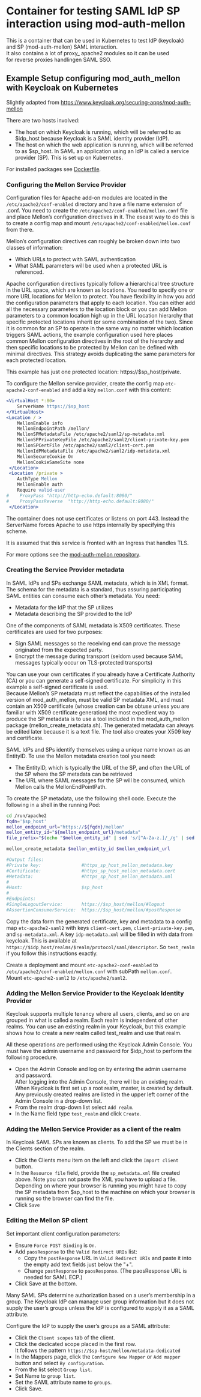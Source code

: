 # Container for testing SAML IdP SP interaction using mod-auth-mellon

This is a container that can be used in Kubernetes to test IdP (keycloak)  
and SP (mod-auth-mellon) SAML interaction.  
It also contains a lot of proxy_<protocol> apache2 modules so it can be used  
for reverse proxies handlingen SAML SSO.

## Example Setup configuring mod_auth_mellon with Keycloak on Kubernetes

Slightly adapted from https://www.keycloak.org/securing-apps/mod-auth-mellon

There are two hosts involved:

* The host on which Keycloak is running, which will be referred to as $idp_host because Keycloak is a SAML identity provider (IdP).
* The host on which the web application is running, which will be referred to as $sp_host. In SAML an application using an IdP is called a service provider (SP). This is set up on Kubernetes.

For installed packages see [Dockerfile](Dockerfile).

### Configuring the Mellon Service Provider

Configuration files for Apache add-on modules are located in the `/etc/apache2/conf-enabled` directory and have a file name extension of .conf. You need to create the `/etc/apache2/conf-enabled/mellon.conf` file and place Mellon’s configuration directives in it. The eseast way to do this is to create a config map and mount `/etc/apache2/conf-enabled/mellon.conf` from there.

Mellon’s configuration directives can roughly be broken down into two classes of information:

* Which URLs to protect with SAML authentication
* What SAML parameters will be used when a protected URL is referenced.

Apache configuration directives typically follow a hierarchical tree structure in the URL space, which are known as locations. You need to specify one or more URL locations for Mellon to protect. You have flexibility in how you add the configuration parameters that apply to each location. You can either add all the necessary parameters to the location block or you can add Mellon parameters to a common location high up in the URL location hierarchy that specific protected locations inherit (or some combination of the two). Since it is common for an SP to operate in the same way no matter which location triggers SAML actions, the example configuration used here places common Mellon configuration directives in the root of the hierarchy and then specific locations to be protected by Mellon can be defined with minimal directives. This strategy avoids duplicating the same parameters for each protected location.

This example has just one protected location: https://$sp_host/private.

To configure the Mellon service provider, create the config map `etc-apache2-conf-enabled` and add a key `mellon.conf` with this content:
```apache
<VirtualHost *:80>
    ServerName https://$sp_host
</VirtualHost>
<Location / >
    MellonEnable info
    MellonEndpointPath /mellon/
    MellonSPMetadataFile /etc/apache2/saml2/sp-metadata.xml
    MellonSPPrivateKeyFile /etc/apache2/saml2/client-private-key.pem
    MellonSPCertFile /etc/apache2/saml2/client-cert.pem
    MellonIdPMetadataFile /etc/apache2/saml2/idp-metadata.xml
    MellonSecureCookie On
    MellonCookieSameSite none
 </Location>
 <Location /private >
    AuthType Mellon
    MellonEnable auth
    Require valid-user
#    ProxyPass "http://http-echo.default:8080/"
#    ProxyPassReverse  "http://http-echo.default:8080/"
 </Location>
```

The container does not use certificates or listens on port 443. Instead the ServerName forces Apache to use https internally by specifying this scheme.

It is assumed that this service is fronted with an Ingress that handles TLS.

For more options see the [mod-auth-mellon repository](https://github.com/latchset/mod_auth_mellon).

### Creating the Service Provider metadata

In SAML IdPs and SPs exchange SAML metadata, which is in XML format. The schema for the metadata is a standard, thus assuring participating SAML entities can consume each other’s metadata. You need:
* Metadata for the IdP that the SP utilizes
* Metadata describing the SP provided to the IdP

One of the components of SAML metadata is X509 certificates. These certificates are used for two purposes:
* Sign SAML messages so the receiving end can prove the message originated from the expected party.
* Encrypt the message during transport (seldom used because SAML messages typically occur on TLS-protected transports)

You can use your own certificates if you already have a Certificate Authority (CA) or you can generate a self-signed certificate. For simplicity in this example a self-signed certificate is used.  
Because Mellon’s SP metadata must reflect the capabilities of the installed version of mod_auth_mellon, must be valid SP metadata XML, and must contain an X509 certificate (whose creation can be obtuse unless you are familiar with X509 certificate generation) the most expedient way to produce the SP metadata is to use a tool included in the mod_auth_mellon package (mellon_create_metadata.sh). The generated metadata can always be edited later because it is a text file. The tool also creates your X509 key and certificate.

SAML IdPs and SPs identify themselves using a unique name known as an EntityID. To use the Mellon metadata creation tool you need:
* The EntityID, which is typically the URL of the SP, and often the URL of the SP where the SP metadata can be retrieved
* The URL where SAML messages for the SP will be consumed, which Mellon calls the MellonEndPointPath.

To create the SP metadata, use the following shell code. Execute the following in a shell in the running Pod:
```bash
cd /run/apache2
fqdn='$sp_host'
mellon_endpoint_url="https://${fqdn}/mellon"
mellon_entity_id="${mellon_endpoint_url}/metadata"
file_prefix="$(echo "$mellon_entity_id" | sed 's/[^A-Za-z.]/_/g' | sed 's/__*/_/g')"

mellon_create_metadata $mellon_entity_id $mellon_endpoint_url

#Output files:
#Private key:               #https_sp_host_mellon_metadata.key
#Certificate:               #https_sp_host_mellon_metadata.cert
#Metadata:                  #https_sp_host_mellon_metadata.xml
#
#Host:                      $sp_host
#
#Endpoints:
#SingleLogoutService:       https://$sp_host/mellon/#logout
#AssertionConsumerService:  https://$sp_host/mellon/#postResponse
```

Copy the data form the generated certificate, key and metadata to a config map `etc-apache2-saml2` with keys `client-cert.pem`, `client-private-key.pem`, and `sp-metadata.xml`. A key `idp-metadata.xml`  will be filled in with data from keycloak. This is available at `https://$idp_host/realms/$realm/protocol/saml/descriptor`. So `test_realm` if you follow this instructions exactly.

Create a deployment and mount `etc-apache2-conf-enabled` to `/etc/apache2/conf-enabled/mellon.conf` with subPath `mellon.conf`.  
Mount `etc-apache2-saml2` to `/etc/apache2/saml2`.

### Adding the Mellon Service Provider to the Keycloak Identity Provider

Keycloak supports multiple tenancy where all users, clients, and so on are grouped in what is called a realm. Each realm is independent of other realms. You can use an existing realm in your Keycloak, but this example shows how to create a new realm called test_realm and use that realm.

All these operations are performed using the Keycloak Admin Console. You must have the admin username and password for $idp_host to perform the following procedure.
* Open the Admin Console and log on by entering the admin username and password.  
After logging into the Admin Console, there will be an existing realm. When Keycloak is first set up a root realm, master, is created by default. Any previously created realms are listed in the upper left corner of the Admin Console in a drop-down list.
* From the realm drop-down list select `Add realm`.
* In the Name field type `test_realm` and click `Create`.

### Adding the Mellon Service Provider as a client of the realm

In Keycloak SAML SPs are known as clients. To add the SP we must be in the Clients section of the realm.
* Click the Clients menu item on the left and click the `Import client` button.
* In the `Resource file` field, provide the `sp_metadata.xml` file created above. Note you can not paste the XML you have to upload a file.  
Depending on where your browser is running you might have to copy the SP metadata from $sp_host to the machine on which your browser is running so the browser can find the file.
* Click `Save`

### Editing the Mellon SP client

Set important client configuration parameters:
* Ensure `Force POST Binding` is `On`.
* Add `paosResponse` to the `Valid Redirect URIs` list:
  * Copy the `postResponse` URL in `Valid Redirect URIs` and paste it into the empty add text fields just below the "+".
  * Change `postResponse` to `paosResponse`. (The paosResponse URL is needed for SAML ECP.)
* Click Save at the bottom.
  
Many SAML SPs determine authorization based on a user’s membership in a group. The Keycloak IdP can manage user group information but it does not supply the user’s groups unless the IdP is configured to supply it as a SAML attribute.

Configure the IdP to supply the user’s groups as a SAML attribute:
* Click the `Client scopes` tab of the client.
* Click the dedicated scope placed in the first row.  
  It follows the pattern `https://$sp-host/mellon/metadata-dedicated`
* In the Mappers page, click the `Configure New Mapper` or `Add mapper` button and select `By configuration`.
* From the list select `Group list`.
* Set Name to `group list`.
* Set the SAML attribute name to `groups`.
* Click Save.
